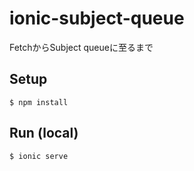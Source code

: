 # ionic-subject-queue

FetchからSubject queueに至るまで

## Setup

```
$ npm install
```

## Run (local)

```
$ ionic serve
```
